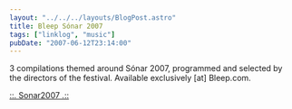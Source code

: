 ```yaml
---
layout: "../../../layouts/BlogPost.astro"
title: Bleep Sónar 2007
tags: ["linklog", "music"]
pubDate: "2007-06-12T23:14:00"
---
```


3 compilations themed around Sónar 2007, programmed and selected by the directors of the festival. Available exclusively [at] Bleep.com.

[::. Sonar2007 .::](http://www.bleep.com/sonar/)
